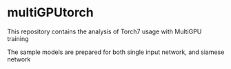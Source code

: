 # multiGPUtorch
This repository contains the analysis of Torch7 usage with MultiGPU training

The sample models are prepared for both single input network, and siamese network

